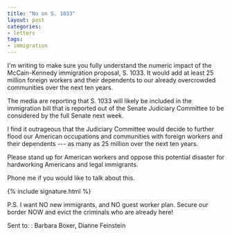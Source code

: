 ```yaml
---
title: "No on S. 1033"
layout: post
categories:
- letters
tags:
- immigration
---
```


I'm writing to make sure you fully understand the numeric impact of the McCain-Kennedy immigration proposal, S. 1033. It would add at least 25 million foreign workers and their dependents to our already overcrowded communities over the next ten years.

The media are reporting that S. 1033 will likely be included in the immigration bill that is reported out of the Senate Judiciary Committee to be considered by the full Senate next week.

I find it outrageous that the Judiciary Committee would decide to further flood our American occupations and communities with foreign workers and their dependents --- as many as 25 million over the next ten years.

Please stand up for American workers and oppose this potential disaster for hardworking Americans and legal immigrants.

Phone me if you would like to talk about this.

{% include signature.html %}

P.S. I want NO new immigrants, and NO guest worker plan. Secure our border NOW and evict the criminals who are already here!

Sent to:
: Barbara Boxer, Dianne Feinstein
